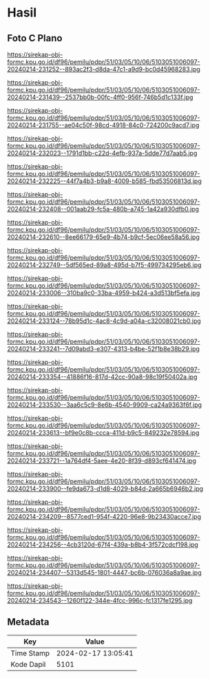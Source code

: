# Hasil

## Foto C Plano

https://sirekap-obj-formc.kpu.go.id/df96/pemilu/pdpr/51/03/05/10/06/5103051006097-20240214-231252--893ac2f3-d8da-47c1-a9d9-bc0d45968283.jpg

https://sirekap-obj-formc.kpu.go.id/df96/pemilu/pdpr/51/03/05/10/06/5103051006097-20240214-231439--2537bb0b-00fc-4ff0-956f-746b5d1c133f.jpg

https://sirekap-obj-formc.kpu.go.id/df96/pemilu/pdpr/51/03/05/10/06/5103051006097-20240214-231755--ae04c50f-98cd-4918-84c0-724200c9acd7.jpg

https://sirekap-obj-formc.kpu.go.id/df96/pemilu/pdpr/51/03/05/10/06/5103051006097-20240214-232023--1791d1bb-c22d-4efb-937a-5dde77d7aab5.jpg

https://sirekap-obj-formc.kpu.go.id/df96/pemilu/pdpr/51/03/05/10/06/5103051006097-20240214-232225--44f7a4b3-b9a8-4009-b585-fbd53506813d.jpg

https://sirekap-obj-formc.kpu.go.id/df96/pemilu/pdpr/51/03/05/10/06/5103051006097-20240214-232408--001aab29-fc5a-480b-a745-1a42a930dfb0.jpg

https://sirekap-obj-formc.kpu.go.id/df96/pemilu/pdpr/51/03/05/10/06/5103051006097-20240214-232610--8ee66179-65e9-4b74-b9cf-5ec06ee58a56.jpg

https://sirekap-obj-formc.kpu.go.id/df96/pemilu/pdpr/51/03/05/10/06/5103051006097-20240214-232749--5df565ed-89a8-495d-b7f5-499734295eb6.jpg

https://sirekap-obj-formc.kpu.go.id/df96/pemilu/pdpr/51/03/05/10/06/5103051006097-20240214-233006--310ba9c0-33ba-4959-b424-a3d513bf5efa.jpg

https://sirekap-obj-formc.kpu.go.id/df96/pemilu/pdpr/51/03/05/10/06/5103051006097-20240214-233124--78b95d1c-4ac8-4c9d-a04a-c32008021cb0.jpg

https://sirekap-obj-formc.kpu.go.id/df96/pemilu/pdpr/51/03/05/10/06/5103051006097-20240214-233241--7d09abd3-e307-4313-b4be-52f1b8e38b29.jpg

https://sirekap-obj-formc.kpu.go.id/df96/pemilu/pdpr/51/03/05/10/06/5103051006097-20240214-233354--41886f16-817d-42cc-90a8-98c19f50402a.jpg

https://sirekap-obj-formc.kpu.go.id/df96/pemilu/pdpr/51/03/05/10/06/5103051006097-20240214-233530--3aa6c5c9-8e6b-4540-9909-ca24a9363f6f.jpg

https://sirekap-obj-formc.kpu.go.id/df96/pemilu/pdpr/51/03/05/10/06/5103051006097-20240214-233613--bf9e0c8b-ccca-411d-b9c5-849232e78594.jpg

https://sirekap-obj-formc.kpu.go.id/df96/pemilu/pdpr/51/03/05/10/06/5103051006097-20240214-233721--1a764df4-5aee-4e20-8f39-d893cf641474.jpg

https://sirekap-obj-formc.kpu.go.id/df96/pemilu/pdpr/51/03/05/10/06/5103051006097-20240214-233900--fe9da673-d1d8-4029-b84d-2a665b6946b2.jpg

https://sirekap-obj-formc.kpu.go.id/df96/pemilu/pdpr/51/03/05/10/06/5103051006097-20240214-234209--8577ced1-954f-4220-96e8-9b23430acce7.jpg

https://sirekap-obj-formc.kpu.go.id/df96/pemilu/pdpr/51/03/05/10/06/5103051006097-20240214-234256--4cb3120d-67f4-439a-b8b4-3f572cdcf198.jpg

https://sirekap-obj-formc.kpu.go.id/df96/pemilu/pdpr/51/03/05/10/06/5103051006097-20240214-234407--5313d545-1801-4447-bc6b-076036a8a9ae.jpg

https://sirekap-obj-formc.kpu.go.id/df96/pemilu/pdpr/51/03/05/10/06/5103051006097-20240214-234543--1260f122-344e-4fcc-996c-fc1317fe1295.jpg


## Metadata

| Key        | Value               |
| ---------- | ------------------- |
| Time Stamp | 2024-02-17 13:05:41 |
| Kode Dapil | 5101                |




